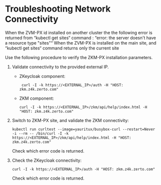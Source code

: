 # Troubleshooting Network Connectivity

When the ZVM-PX id installed on another cluster the the following error is returned from “kubectl get sites“ command :
“error: the server doesn't have a resource type "sites"“ 
When the ZVM-PX is installed on the main site, and “kubectl get sites“ command returns only the current site

Use the following procedure to verify the ZKM-PX installation parameters.

1.  Validate connectivity to the provided external IP.

    -  ZKeycloak component:

       ```
        curl -I -k https://<EXTERNAL_IP>/auth -H "HOST: zkm.z4k.zerto.com"    
        ```

    -  ZKM component:

        ```
        curl -I -k https://<EXTERNAL_IP>/zkm/api/help/index.html -H "HOST: zkm.z4k.zerto.com"
        ```

2.  Switch to ZKM-PX site, and validate the ZKM connectivity:

    ```
    kubectl run curltest --image=yauritux/busybox-curl --restart=Never -i --rm -- /bin/curl -I -k https://<EXTERNAL_IP>/zkm/api/help/index.html -H "HOST: zkm.z4k.zerto.com" 
    ```

    Check which error code is returned.

3. Check the ZKeycloak connectivity:

   ```
   curl -I -k https://<EXTERNAL_IP>/auth -H "HOST: zkm.z4k.zerto.com"
   ```

    Check which error code is returned.


 

